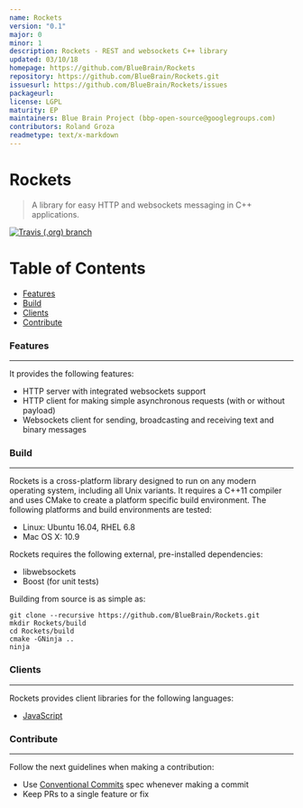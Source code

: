 ```yaml
---
name: Rockets
version: "0.1"
major: 0
minor: 1
description: Rockets - REST and websockets C++ library
updated: 03/10/18
homepage: https://github.com/BlueBrain/Rockets
repository: https://github.com/BlueBrain/Rockets.git
issuesurl: https://github.com/BlueBrain/Rockets/issues
packageurl: 
license: LGPL
maturity: EP
maintainers: Blue Brain Project (bbp-open-source@googlegroups.com)
contributors: Roland Groza
readmetype: text/x-markdown
---
```

# Rockets

> A library for easy HTTP and websockets messaging in C++ applications.

[![Travis (.org) branch](https://img.shields.io/travis/BlueBrain/Rockets/master.svg?style=flat-square)](https://github.com/BlueBrain/Rockets)


# Table of Contents

* [Features](#features)
* [Build](#build)
* [Clients](#clients)
* [Contribute](#contribute)


### Features
------------
It provides the following features:

* HTTP server with integrated websockets support
* HTTP client for making simple asynchronous requests (with or without payload)
* Websockets client for sending, broadcasting and receiving text and binary
  messages


### Build
---------
Rockets is a cross-platform library designed to run on any modern operating
system, including all Unix variants. It requires a C++11 compiler and uses CMake
to create a platform specific build environment. The following platforms and
build environments are tested:

* Linux: Ubuntu 16.04, RHEL 6.8
* Mac OS X: 10.9

Rockets requires the following external, pre-installed dependencies:

* libwebsockets
* Boost (for unit tests)

Building from source is as simple as:
```shell
git clone --recursive https://github.com/BlueBrain/Rockets.git
mkdir Rockets/build
cd Rockets/build
cmake -GNinja ..
ninja
```


### Clients
-----------
Rockets provides client libraries for the following languages:

* [JavaScript](./js/README.md)


### Contribute
--------------
Follow the next guidelines when making a contribution:

* Use [Conventional Commits](https://www.conventionalcommits.org) spec whenever making a commit
* Keep PRs to a single feature or fix

